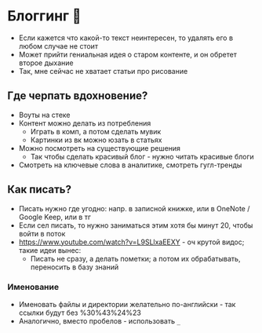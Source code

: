 # Блоггинг 📝

- Если кажется что какой-то текст неинтересен, то удалять его в любом случае не стоит
- Может прийти гениальная идея о старом контенте, и он обретет второе дыхание
- Так, мне сейчас не хватает статьи про рисование 

## Где черпать вдохновение?

- Воуты на стеке
- Контент можно делать из потребления
    - Играть в комп, а потом сделать мувик
    - Картинки из вк можно юзать в статьях
- Можно посмотреть на существующие решения
    - Так чтобы сделать красивый блог - нужно читать красивые блоги
- Смотреть на ключевые слова в аналитике, смотреть гугл-тренды

## Как писать?

- Писать нужно где угодно: напр. в записной книжке, или в OneNote / Google Keep, или в тг
- Если сел писать, то нужно заниматься этим хотя бы минут 20, чтобы войти в поток
- https://www.youtube.com/watch?v=L9SLlxaEEXY - оч крутой видос; такие идеи вынес:
    - Писать не сразу, а делать пометки; а потом их обрабатывать, переносить в базу знаний

### Именование

- Именовать файлы и директории желательно по-английски - так ссылки будут без %30%43%24%23
- Аналогично, вместо пробелов - использовать `_`
